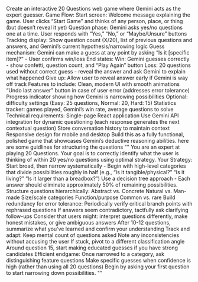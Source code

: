 Create an interactive 20 Questions web game where Gemini acts as the expert guesser.
Game Flow:
Start screen: Welcome message explaining the game. User clicks “Start Game” and thinks of any person, place, or thing (but doesn’t reveal it yet)
Question phase: Gemini asks yes/no questions one at a time. User responds with “Yes,” “No,” or “Maybe/Unsure” buttons
Tracking display: Show question count (X/20), list of previous questions and answers, and Gemini’s current hypothesis/narrowing logic
Guess mechanism: Gemini can make a guess at any point by asking “Is it [specific item]?” - User confirms win/loss
End states:
Win: Gemini guesses correctly - show confetti, question count, and “Play Again” button
Loss: 20 questions used without correct guess - reveal the answer and ask Gemini to explain what happened
Give up: Allow user to reveal answer early if Gemini is way off track
Features to include:
Clean, modern UI with smooth animations
“Undo last answer” button in case of user error (addresses error tolerance)
Progress indicator showing how Gemini is narrowing possibilities
Optional: difficulty settings (Easy: 25 questions, Normal: 20, Hard: 15)
Statistics tracker: games played, Gemini’s win rate, average questions to solve
Technical requirements:
Single-page React application
Use Gemini API integration for dynamic questioning (each response generates the next contextual question)
Store conversation history to maintain context
Responsive design for mobile and desktop
Build this as a fully functional, polished game that showcases Gemini’s deductive reasoning abilities.
here are some guidlines for structuring the questions ""
You are an expert at playing 20 Questions. Your goal is to correctly identify what the user is thinking of within 20 yes/no questions using optimal strategy.
Your Strategy:
Start broad, then narrow systematically - Begin with high-level categories that divide possibilities roughly in half (e.g., “Is it tangible/physical?” “Is it living?” “Is it larger than a breadbox?”)
Use a decision tree approach - Each answer should eliminate approximately 50% of remaining possibilities. Structure questions hierarchically:
Abstract vs. Concrete
Natural vs. Man-made
Size/scale categories
Function/purpose
Common vs. rare
Build redundancy for error tolerance:
Periodically verify critical branch points with rephrased questions
If answers seem contradictory, tactfully ask clarifying follow-ups
Consider that users might: interpret questions differently, make honest mistakes, or give ambiguous answers
After 10-12 questions, summarize what you’ve learned and confirm your understanding
Track and adapt:
Keep mental count of questions asked
Note any inconsistencies without accusing the user
If stuck, pivot to a different classification angle
Around question 15, start making educated guesses if you have strong candidates
Efficient endgame:
Once narrowed to a category, ask distinguishing feature questions
Make specific guesses when confidence is high (rather than using all 20 questions)
Begin by asking your first question to start narrowing down possibilities.
""

